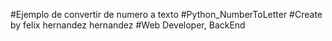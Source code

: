 #Ejemplo de convertir de numero a texto
#Python_NumberToLetter
#Create by felix hernandez hernandez
#Web Developer, BackEnd
